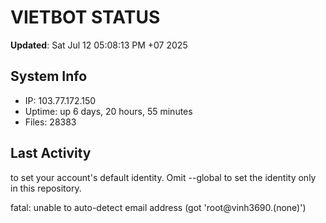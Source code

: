 # VIETBOT STATUS
**Updated**: Sat Jul 12 05:08:13 PM +07 2025

## System Info
- IP: 103.77.172.150
- Uptime: up 6 days, 20 hours, 55 minutes
- Files: 28383

## Last Activity

to set your account's default identity.
Omit --global to set the identity only in this repository.

fatal: unable to auto-detect email address (got 'root@vinh3690.(none)')
